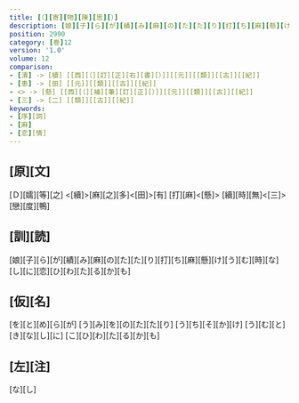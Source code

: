 ```yaml
---
title: [（][寄][物][陳][思][）]
description: [娘][子][ら][が][績][み][麻][の][た][た][り][打][ち][麻][懸][け][う][む][時][な][し][に][恋][ひ][わ][た][る][か][も]
position: 2990
category: [巻]12
version: '1.0'
volume: 12
comparison:
- [漬] -> [續] [[西][（][訂][正][右][書][）]][[元]][[類]][[古]][[紀]]
- [患] -> [田] [[元]][[類]][[古]][[紀]]
- <> -> [懸] [[西][（][補][筆][訂][正][）]][[元]][[類]][[古]][[紀]]
- [三] -> [二] [[類]][[古]][[紀]]
keywords:
- [序][詞]
- [麻]
- [恋][情]
---
```


## [原][文]

[Ｄ][嬬][等][之] <[續]>[麻][之][多]<[田]>[有] [打][麻]<[懸]> [續][時][無]<[三]> [戀][度][鴨]

## [訓][読]

[娘][子][ら][が][績][み][麻][の][た][た][り][打][ち][麻][懸][け][う][む][時][な][し][に][恋][ひ][わ][た][る][か][も]

## [仮][名]

[を][と][め][ら][が] [う][み][を][の][た][た][り] [う][ち][そ][か][け] [う][む][と][き][な][し][に] [こ][ひ][わ][た][る][か][も]

## [左][注]

[な][し]
